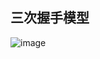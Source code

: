 
## 三次握手模型

![image](https://github.com/user-attachments/assets/6b5ca145-ffa6-43b6-95c3-1beb65445c72)
